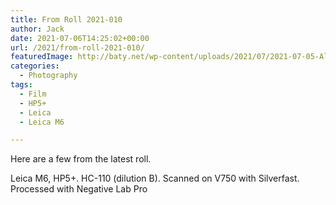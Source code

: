 ```yaml
---
title: From Roll 2021-010
author: Jack
date: 2021-07-06T14:25:02+00:00
url: /2021/from-roll-2021-010/
featuredImage: http://baty.net/wp-content/uploads/2021/07/2021-07-05-Alices-toy-Sparkles-Scan_10-positive.jpg
categories:
  - Photography
tags:
  - Film
  - HP5+
  - Leica
  - Leica M6

---
```

<!--kg-card-begin: html-->Here are a few from the latest roll.

Leica M6, HP5+. HC-110 (dilution B). Scanned on V750 with Silverfast. Processed with Negative Lab Pro

<div class="wp-block-envira-envira-gallery">
</div>

<!--kg-card-end: html-->